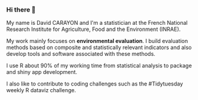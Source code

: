 ### Hi there 👋

My name is David CARAYON and I'm a statistician at the French National Research Institute for Agriculture, Food and the Environment (INRAE).

My work mainly focuses on **environmental evaluation**. I build evaluation methods based on composite and statistically relevant indicators and also develop tools and software associated with these methods.

I use R about 90% of my working time from statistical analysis to package and shiny app development.

I also like to contribute to coding challenges such as the #Tidytuesday weekly R dataviz challenge.
